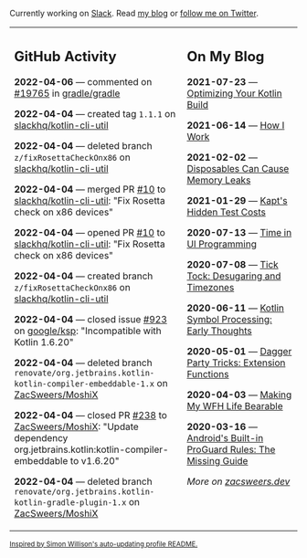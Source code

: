 Currently working on [Slack](https://slack.com/). Read [my blog](https://zacsweers.dev/) or [follow me on Twitter](https://twitter.com/ZacSweers).

<table><tr><td valign="top" width="60%">

## GitHub Activity
<!-- githubActivity starts -->
**2022-04-06** — commented on [#19765](https://github.com/gradle/gradle/issues/19765#issuecomment-1090876394) in [gradle/gradle](https://github.com/gradle/gradle)

**2022-04-04** — created tag `1.1.1` on [slackhq/kotlin-cli-util](https://github.com/slackhq/kotlin-cli-util)

**2022-04-04** — deleted branch `z/fixRosettaCheckOnx86` on [slackhq/kotlin-cli-util](https://github.com/slackhq/kotlin-cli-util)

**2022-04-04** — merged PR [#10](https://github.com/slackhq/kotlin-cli-util/pull/10) to [slackhq/kotlin-cli-util](https://github.com/slackhq/kotlin-cli-util): "Fix Rosetta check on x86 devices"

**2022-04-04** — opened PR [#10](https://github.com/slackhq/kotlin-cli-util/pull/10) to [slackhq/kotlin-cli-util](https://github.com/slackhq/kotlin-cli-util): "Fix Rosetta check on x86 devices"

**2022-04-04** — created branch `z/fixRosettaCheckOnx86` on [slackhq/kotlin-cli-util](https://github.com/slackhq/kotlin-cli-util)

**2022-04-04** — closed issue [#923](https://github.com/google/ksp/issues/923) on [google/ksp](https://github.com/google/ksp): "Incompatible with Kotlin 1.6.20"

**2022-04-04** — deleted branch `renovate/org.jetbrains.kotlin-kotlin-compiler-embeddable-1.x` on [ZacSweers/MoshiX](https://github.com/ZacSweers/MoshiX)

**2022-04-04** — closed PR [#238](https://github.com/ZacSweers/MoshiX/pull/238) to [ZacSweers/MoshiX](https://github.com/ZacSweers/MoshiX): "Update dependency org.jetbrains.kotlin:kotlin-compiler-embeddable to v1.6.20"

**2022-04-04** — deleted branch `renovate/org.jetbrains.kotlin-kotlin-gradle-plugin-1.x` on [ZacSweers/MoshiX](https://github.com/ZacSweers/MoshiX)
<!-- githubActivity ends -->
</td><td valign="top" width="40%">

## On My Blog
<!-- blog starts -->
**2021-07-23** — [Optimizing Your Kotlin Build](https://www.zacsweers.dev/optimizing-your-kotlin-build/)

**2021-06-14** — [How I Work](https://www.zacsweers.dev/how-i-work/)

**2021-02-02** — [Disposables Can Cause Memory Leaks](https://www.zacsweers.dev/disposables-can-cause-memory-leaks/)

**2021-01-29** — [Kapt's Hidden Test Costs](https://www.zacsweers.dev/kapts-hidden-test-costs/)

**2020-07-13** — [Time in UI Programming](https://www.zacsweers.dev/time-in-ui/)

**2020-07-08** — [Tick Tock: Desugaring and Timezones](https://www.zacsweers.dev/ticktock-desugaring-timezones/)

**2020-06-11** — [Kotlin Symbol Processing: Early Thoughts](https://www.zacsweers.dev/kotlin-symbol-processor-early-thoughts/)

**2020-05-01** — [Dagger Party Tricks: Extension Functions](https://www.zacsweers.dev/dagger-party-tricks-extension-functions/)

**2020-04-03** — [Making My WFH Life Bearable](https://www.zacsweers.dev/making-wfh-life-bearable/)

**2020-03-16** — [Android's Built-in ProGuard Rules: The Missing Guide](https://www.zacsweers.dev/android-proguard-rules/)
<!-- blog ends -->
_More on [zacsweers.dev](https://zacsweers.dev/)_
</td></tr></table>

<sub><a href="https://simonwillison.net/2020/Jul/10/self-updating-profile-readme/">Inspired by Simon Willison's auto-updating profile README.</a></sub>